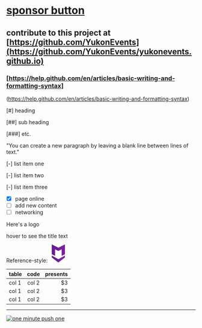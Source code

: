 # [sponsor button](https://help.github.com/en/articles/displaying-a-sponsor-button-in-your-repository)

## contribute to this project at [https://github.com/YukonEvents](https://github.com/YukonEvents/yukonevents.github.io)

### [https://help.github.com/en/articles/basic-writing-and-formatting-syntax]
(https://help.github.com/en/articles/basic-writing-and-formatting-syntax)

[#] heading

[##] sub heading

[###] etc.

"You can create a new paragraph by leaving a blank line between lines of text."

[-] list item one 

[-] list item two 

[-] list item three 



- [x] page online
- [ ] add new content
- [ ] networking

Here's a logo 

hover to see the title text

Reference-style: 
![alt text][logo]

[logo]: https://github.com/adam-p/markdown-here/raw/master/src/common/images/icon48.png "Logo Title Text"

| table         | code          | presents |
| ------------- |:-------------:| --------:|
| col 1         | col 2         |       $3 |
| col 1         | col 2         |       $3 |
| col 1         | col 2         |       $3 |


---

[![one minute push one](https://img.youtube.com/)](https://www.youtube.com/watch?v=QUldxN4S1UY)

